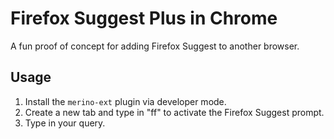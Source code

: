 # Firefox Suggest Plus in Chrome

A fun proof of concept for adding Firefox Suggest to another browser.

## Usage

1. Install the `merino-ext` plugin via developer mode.
2. Create a new tab and type in "ff" to activate the Firefox Suggest prompt.
3. Type in your query.
